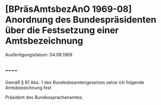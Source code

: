 # [BPräsAmtsbezAnO 1969-08] Anordnung des Bundespräsidenten über die Festsetzung einer Amtsbezeichnung

Ausfertigungsdatum: 04.08.1969

 

## ----

Gemäß § 81 Abs. 1 des Bundesbeamtengesetzes setze ich folgende Amtsbezeichnung fest

  
Präsident des Bundessprachenamtes.
